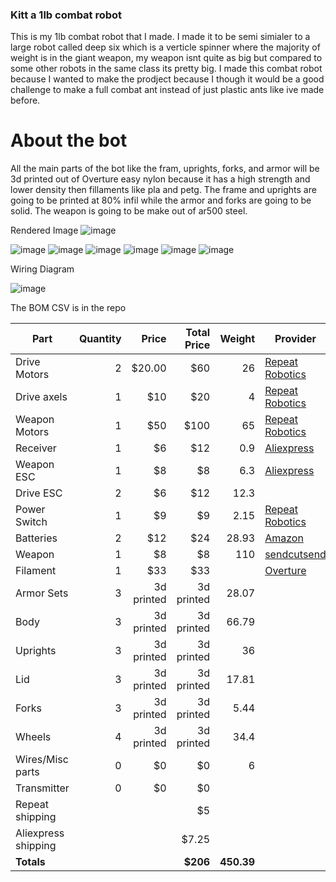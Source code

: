 ### Kitt a 1lb combat robot

This is my 1lb combat robot that I made. I made it to be semi simialer to a large robot called deep six which is a verticle spinner where the majority of weight is in the giant weapon, my weapon isnt quite as big but compared to some other robots in the same class its pretty big. I made this combat robot because I wanted to make the prodject because I though it would be a good challenge to make a full combat ant instead of just plastic ants like ive made before. 

# About the bot

All the main parts of the bot like the fram, uprights, forks, and armor will be 3d printed out of Overture easy nylon because it has a high strength and lower density then fillaments like pla and petg. The frame and uprights are going to be printed at 80% infil while the armor and forks are going to be solid. The weapon is going to be make out of ar500 steel.

Rendered Image
![image](https://github.com/user-attachments/assets/c81945c9-1e14-476c-8ea5-d1499585432b)

![image](https://github.com/user-attachments/assets/89164fe3-4478-473f-a094-5a5a17094dcb)
![image](https://github.com/user-attachments/assets/70ce7fb9-5e4a-4ce2-97b2-a48b64a1d5c9)
![image](https://github.com/user-attachments/assets/b2b0ffe5-a232-4a87-adf3-108fb07de64b)
![image](https://github.com/user-attachments/assets/ef58e6d0-bd43-4508-9f7a-6f9b3f9c84f1)
![image](https://github.com/user-attachments/assets/4b7cd63a-d4ca-40e1-bb9f-581f1f6cf47b)
![image](https://github.com/user-attachments/assets/ba5cb7c5-db19-4920-9a07-ad76ba232352)

Wiring Diagram

![image](https://github.com/user-attachments/assets/cfbdef4d-c526-40b5-b9e7-ac3b37aaf740)


The BOM CSV is in the repo
  
  
| Part                 | Quantity | Price      | Total Price | Weight  | Provider |
|----------------------|---------:|-----------:|------------:|--------:|----------|
| Drive Motors         |        2 | $20.00     | $60         | 26      | [Repeat Robotics](https://repeat-robotics.com/buy/repeat-tangent-drive-motors/?attribute_motor-size=1406) |
| Drive axels          |        1 | $10        | $20         | 4       | [Repeat Robotics](https://teammalice.com/index.php/product/repeat-robotics-axle-ant-2pcs/) |
| Weapon Motors        |        1 | $50        | $100        | 65      | [Repeat Robotics](https://repeat-robotics.com/buy/2207-battle-ready-hubmotor/) |
| Receiver             |        1 | $6         | $12         | 0.9     | [Aliexpress](https://www.aliexpress.us/item/3256804714662317.html?…) |
| Weapon ESC           |        1 | $8         | $8          | 6.3     | [Aliexpress](https://www.aliexpress.us/item/3256808227888337.html?…) |
| Drive ESC            |        2 | $6         | $12         | 12.3
| Power Switch         |        1 | $9         | $9          | 2.15    | [Repeat Robotics](https://repeat-robotics.com/buy/fingertech-switch/) |
| Batteries            |        2 | $12        | $24         | 28.93   | [Amazon](https://www.amazon.com/GAONENG-300mAh-Battery-Connector-Racing/dp/B07MTDCTCD?…) |
| Weapon               |        1 | $8         | $8          | 110     | [sendcutsend](https://app.sendcutsend.com/) |
| Filament             |        1 | $33        | $33         |         | [Overture](https://overture3d.com/products/nylon-3d-printing-filament) |
| Armor Sets           |        3 | 3d printed | 3d printed  | 28.07   |          |
| Body                 |        3 | 3d printed | 3d printed  | 66.79   |          |
| Uprights             |        3 | 3d printed | 3d printed  | 36      |          |
| Lid                  |        3 | 3d printed | 3d printed  | 17.81   |          |
| Forks                |        3 | 3d printed | 3d printed  | 5.44    |          |
| Wheels               |        4 | 3d printed | 3d printed  | 34.4    |          |
| Wires/Misc parts     |        0 | $0         | $0          | 6       |          |
| Transmitter          |        0 | $0         | $0          |         |          |
| Repeat shipping      |          |            | $5          |         |          |
| Aliexpress shipping  |          |            | $7.25       |         |          |
| **Totals**           |          |            | **$206**    | **450.39** |          |

